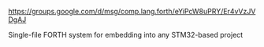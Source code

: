 https://groups.google.com/d/msg/comp.lang.forth/eYiPcW8uPRY/Er4vVzJVDgAJ

Single-file FORTH system for embedding into any STM32-based project


